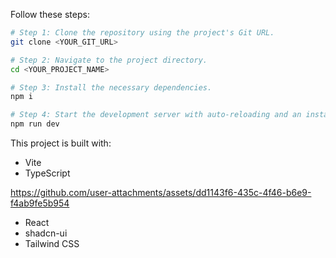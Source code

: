 

Follow these steps:

```sh
# Step 1: Clone the repository using the project's Git URL.
git clone <YOUR_GIT_URL>

# Step 2: Navigate to the project directory.
cd <YOUR_PROJECT_NAME>

# Step 3: Install the necessary dependencies.
npm i

# Step 4: Start the development server with auto-reloading and an instant preview.
npm run dev
```


This project is built with:

- Vite
- TypeScript

https://github.com/user-attachments/assets/dd1143f6-435c-4f46-b6e9-f4ab9fe5b954


- React
- shadcn-ui
- Tailwind CSS

